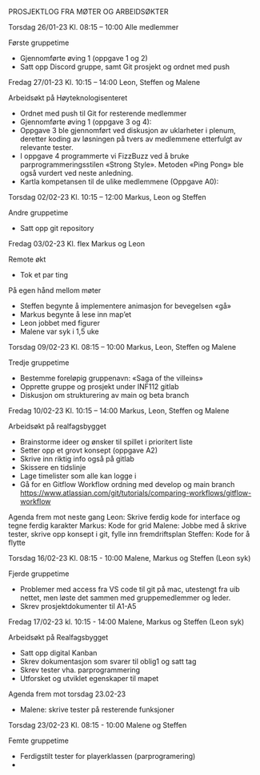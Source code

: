 PROSJEKTLOG FRA MØTER OG ARBEIDSØKTER

Torsdag 26/01-23
Kl. 08:15 – 10:00
Alle medlemmer

Første gruppetime
* Gjennomførte øving 1 (oppgave 1 og 2)
* Satt opp Discord gruppe, samt Git prosjekt og ordnet med push 


Fredag 27/01-23
Kl. 10:15 – 14:00
Leon, Steffen og Malene

Arbeidsøkt på Høyteknologisenteret 
* Ordnet med push til Git for resterende medlemmer 
* Gjennomførte øving 1 (oppgave 3 og 4):
* Oppgave 3 ble gjennomført ved diskusjon av uklarheter i plenum, deretter koding av løsningen på tvers av medlemmene etterfulgt av relevante tester. 
* I oppgave 4 programmerte vi FizzBuzz ved å bruke parprogrammeringsstilen «Strong Style». Metoden «Ping Pong» ble også vurdert ved neste anledning. 
* Kartla kompetansen til de ulike medlemmene (Oppgave A0):

Torsdag 02/02-23
Kl. 10:15 – 12:00
Markus, Leon og Steffen

Andre gruppetime
* Satt opp git repository

Fredag 03/02-23
Kl. flex
Markus og Leon

Remote økt
* Tok et par ting 


På egen hånd mellom møter
* Steffen begynte å implementere animasjon for bevegelsen «gå»
* Markus begynte å lese inn map’et
* Leon jobbet med figurer
* Malene var syk i 1,5 uke

Torsdag 09/02-23
Kl. 08:15 – 10:00
Markus, Leon, Steffen og Malene

Tredje gruppetime
* Bestemme foreløpig gruppenavn: «Saga of the villeins»
* Opprette gruppe og prosjekt under INF112 gitlab 
* Diskusjon om strukturering av main og beta branch 


Fredag 10/02-23
Kl. 10:15 – 14:00
Markus, Leon, Steffen og Malene

Arbeidsøkt på realfagsbygget 
* Brainstorme ideer og ønsker til spillet i prioritert liste
* Setter opp et grovt konsept (oppgave A2)
* Skrive inn riktig info også på gitlab
* Skissere en tidslinje
* Lage timelister som alle kan logge i 
* Gå for en Gitflow Workflow ordning med develop og main branch
https://www.atlassian.com/git/tutorials/comparing-workflows/gitflow-workflow

Agenda frem mot neste gang
Leon: Skrive ferdig kode for interface og tegne ferdig karakter
Markus: Kode for grid 
Malene: Jobbe med å skrive tester, skrive opp konsept i git, fylle inn fremdriftsplan
Steffen: Kode for å flytte 


Torsdag 16/02-23
Kl. 08:15 - 10:00
Malene, Markus og Steffen (Leon syk)

Fjerde gruppetime 
* Problemer med access fra VS code til git på mac, utestengt fra uib nettet, men løste det sammen med gruppemedlemmer og leder.
* Skrev prosjektdokumenter til A1-A5


Fredag 17/02-23
kl. 10:15 - 14:00
Malene, Markus og Steffen (Leon syk)

Arbeidsøkt på Realfagsbygget
* Satt opp digital Kanban
* Skrev dokumentasjon som svarer til oblig1 og satt tag
* Skrev tester vha. parprogrammering
* Utforsket og utviklet egenskaper til mapet 

Agenda frem mot torsdag 23.02-23
* Malene: skrive tester på resterende funksjoner

Torsdag 23/02-23
Kl. 08:15 - 10:00
Malene og Steffen

Femte gruppetime
* Ferdigstilt tester for playerklassen (parprogramering)
* 
